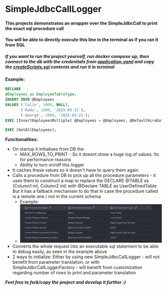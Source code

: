 # **SimpleJdbcCallLogger**

#### **This projects demonstrates an wrapper over the SimpleJdbcCall to print the exact sql procedure call**

#### **You will be able to directly execute this line in the terminal as if you ran it from SQL**

##### If you want to run the project yourself, run docker compose up, then connect to the db with the credentials from [application.yaml](src/main/resources/application.yaml) and copy the [createScripts.sql](src/main/java/com/simpleJdbcLogger/Spring/Boot/Jdbc/Logger/createScripts.sql) contents and run it in terminal

**Example:**

```sql
DECLARE
@Employees as EmployeeTableType;
INSERT INTO @Employees
VALUES ('Calin', 1009, NULL),
       ('Radu', 1009, '2025-03-21'),
       ('George', 1009, '2025-03-21');
EXEC [InsertEmployeesMultiple] @Employees = @Employees, @DefaultHireDate = '2025-03-22';
```

```sql
EXEC [GetAllEmployees];
```

**Functionalities:**

* On startup it initialises from DB the
    * MAX_ROWS_TO_PRINT - So it doesnt show a huge log of values. Its for performance reasons
    * Ability to turn on/off this logger
* It caches these values so it doesn't have to query them again
* Calls a procedure from DB to pick up all the procedure parameters - it uses them to construct a map to replace the
  DECLARE @TABLE as (Column1 int, Column2 int) with @Declare TABLE as UserDefinedTable. But it has a fallback mechanism
  to do that in case the procedure called is a remote one / not in the current schema
    * Example:
    * ![img.png](img.png)
* Converts the whole request into an executable sql statement to be able to debug easily, as seen in the example above
* 2 ways to initialize: Either by using new SimpleJdbcCallLogger - will not benefit from parameter translation, or with
  SimpleJdbcCallLoggerFactory - will benefit from customization regarding number of rows to print and parameter
  translation

**_Feel free to fork/copy the project and develop it further :)_**